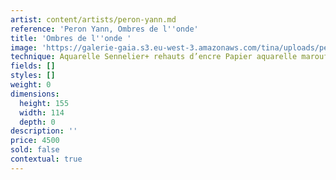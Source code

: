 ```yaml
---
artist: content/artists/peron-yann.md
reference: 'Peron Yann, Ombres de l''onde'
title: 'Ombres de l''onde '
image: 'https://galerie-gaia.s3.eu-west-3.amazonaws.com/tina/uploads/peron-yann/galerie gaia - yann peron-p22-26 ENTIER.jpg'
technique: Aquarelle Sennelier+ rehauts d’encre Papier aquarelle marouflé sur bois
fields: []
styles: []
weight: 0
dimensions:
  height: 155
  width: 114
  depth: 0
description: ''
price: 4500
sold: false
contextual: true
---
```


